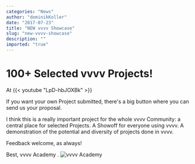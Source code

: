 ```yaml
---
categories: "News"
author: "dominikKoller"
date: "2017-07-23"
title: "NEW vvvv Showcase"
slug: "new-vvvv-showcase"
description: ""
imported: "true"
---
```



#  100+ Selected vvvv Projects!
At [](http://vvvv.academy)
{{< youtube "LpD-hbJOXBk" >}}

If you want your own Project submitted, there's a big button where you can send us your proposal.

I think this is a really important project for the whole vvvv Community: a central place for selected Projects. A Showoff for everyone using vvvv. A demonstration of the potential and diversity of projects done in vvvv.

Feedback welcome, as always!

Best,
vvvv Academy
.
![vvvv Academy](vvvv-academy_logo_half.png) 

